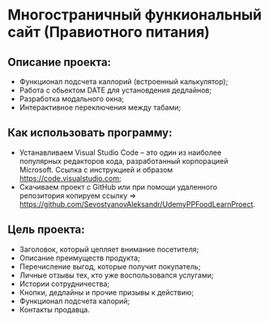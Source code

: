 # Многостраничный функиональный сайт (Правиотного питания)

## Описание проекта:
  - Функционал подсчета каллорий (встроенный калькулятор);
  - Работа с обьектом DATE для установдения дедлайнов;
  - Разработка модального окна;
  - Интерактивное переключения между табами;
 


## Как использовать программу:

  - Устанавливаем Visual Studio Code – это один из наиболее популярных редакторов кода, разработанный корпорацией Microsoft. Ссылка с инструкцией и образом https://code.visualstudio.com;
  - Cкачиваем проект с GitHub или при помощи удаленного репозитория копируем ссылку => https://github.com/SevostyanovAleksandr/UdemyPPFoodLearnProect.

  
## Цель проекта: 
 
  - Заголовок, который цепляет внимание посетителя;
  - Описание преимуществ продукта;
  - Перечисление выгод, которые получит покупатель;
  - Личные отзывы тех, кто уже воспользовался услугами;
  - Истории сотрудничества;
  - Кнопки, дедлайны и прочие призывы к действию;
  - Функционал подсчета калорий;
  - Контакты продавца. 

